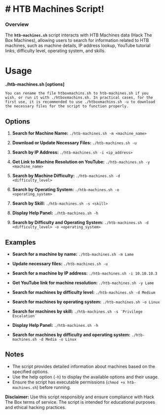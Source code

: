 # # HTB Machines Script!

### Overview
The **`htb-machines.sh`** script interacts with HTB Machines data (Hack The Box Machines), allowing users to search for information related to HTB machines, such as machine details, IP address lookup, YouTube tutorial links, difficulty level, operating system, and skills.


# Usage

**./htb-machines.sh [options]**

`You can rename the file htboxmachins.sh to htb-machines.sh if you wish, or run it with ./htboxmachins.sh. In practical cases, for the first use, it is recommended to use ./htboxmachins.sh -u to download the necessary files for the script to function properly.`


## Options

1.  **Search for Machine Name:**
    `./htb-machines.sh -m <machine_name>`
    
2.  **Download or Update Necessary Files:**
    `./htb-machines.sh -u`
    
3.  **Search by IP Address:**
    `./htb-machines.sh -i <ip_address>`
    
4.  **Get Link to Machine Resolution on YouTube:**
    `./htb-machines.sh -y <machine_name>`

5.  **Search by Machine Difficulty:**
    `./htb-machines.sh -d <difficulty_level>`
    
6.  **Search by Operating System:**
    `./htb-machines.sh -o <operating_system>`
    
7.  **Search by Skill:**
    `./htb-machines.sh -s <skill>`
    
8.  **Display Help Panel:**
    `./htb-machines.sh -h`
    
9. **Search by Difficulty and Operating System:**
`./htb-machines.sh -d <difficulty_level> -o <operating_system>`

    
## Examples

-   **Search for a machine by name:**
    `./htb-machines.sh -m Lame`
    
-   **Update necessary files:**
    `./htb-machines.sh -u`
    
-   **Search for a machine by IP address:**
    `./htb-machines.sh -i 10.10.10.3`
    
-   **Get YouTube link for machine resolution:**
    `./htb-machines.sh -y Lame`
    
-   **Search for machines by difficulty level:**
    `./htb-machines.sh -d Medium`
    
-   **Search for machines by operating system:**
    `./htb-machines.sh -o Linux`
    
-   **Search for machines by skill:**
    `./htb-machines.sh -s ¨Privilege Escalation¨`
    
-   **Display Help Panel:**
    `./htb-machines.sh -h`
    
-   **Search for machines by difficulty and operating system:**
    `./htb-machines.sh -d Media -o Linux`

## Notes

-   The script provides detailed information about machines based on the specified options.
-   Use the help option (`-h`) to display the available options and their usage.
-   Ensure the script has executable permissions (`chmod +x htb-machines.sh`) before running.

**Disclaimer:** Use this script responsibly and ensure compliance with Hack The Box terms of service. The script is intended for educational purposes and ethical hacking practices.

